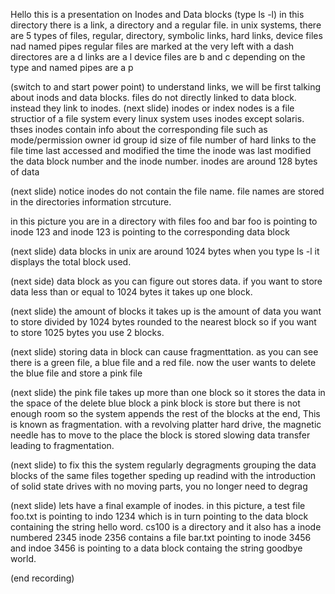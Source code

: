 Hello this is a presentation on Inodes and Data blocks
(type ls -l)
in this directory there is a link, a directory and a regular file.
in unix systems, there are 5 types of files, 
regular, directory, symbolic links, hard links, device files nad named pipes
regular files are marked at the very left with a dash 
directores are a d
links are a l
device files are b and c depending on the type 
and named pipes are a p

(switch to and start power point)
to understand links, we will be first talking about inods and data blocks.
files do not directly linked to data block. 
instead they link to inodes.
(next slide)
inodes or index nodes is a  file structior of a file system 
every linux system uses inodes except solaris.
thses inodes contain info about the corresponding file such as 
mode/permission
owner id group id 
size of file
number of hard links to the file
time last accessed and modified
the time the inode was last modified
the data block number 
and the inode number. 
inodes are around 128 bytes of data

(next slide)
notice inodes do not contain the file name. 
file names are stored in the directories information strcuture.

in this picture you are in a directory with files foo and bar
foo is pointing to inode 123
and inode 123 is pointing to the corresponding data block 

(next slide)
data blocks in unix are around 1024 bytes
when you type ls -l it displays the total block used. 

(next side)
data block as you can figure out stores data.
if you want to store data less than or equal to 1024 bytes it takes up one block.

(next slide)
the amount of blocks it takes up is the amount of data you want to store divided by 1024 bytes rounded to the nearest block
so if you want to store 1025 bytes you use 2 blocks.

(next slide)
storing data in block can cause fragmenttation. 
as you can see there is a green file, a blue file and a red file. now the user wants to delete the blue file and store a pink file

(next slide)
the pink file takes up more than one block so it stores the data 
in the space of the delete blue block a pink block is store but there is not enough room so the system appends the rest of the blocks at the end,
This is known as fragmentation.
with a revolving platter hard  drive, the magnetic needle has to move to the place the block is stored slowing data transfer leading to fragmentation.

(next slide)
to fix this the system regularly degragments grouping the data blocks of the same files together speding up readind
with the introduction of solid state drives with no moving parts, you no longer need to degrag

(next slide)
lets have a final example of inodes. 
in this picture, a test file foo.txt is pointing to indo 1234 which is in turn pointing to the data block containing the string hello word.
cs100 is a directory and it also has a inode numbered 2345
inode 2356 contains a file bar.txt pointing to  inode 3456
and indoe 3456 is pointing to a data block containg the string goodbye world.

(end recording)

